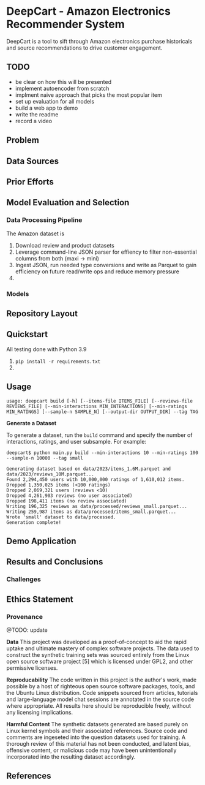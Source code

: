 # DeepCart - Amazon Electronics Recommender System

DeepCart is a tool to sift through Amazon electronics purchase historicals and source recommendations to drive customer engagement. 

## TODO 

- be clear on how this will be presented
- implement autoencoder from scratch 
- implment naive approach that picks the most popular item
- set up evaluation for all models
- build a web app to demo
- write the readme 
- record a video

## Problem 


## Data Sources

  
## Prior Efforts 

## Model Evaluation and Selection 


### Data Processing Pipeline 

The Amazon dataset is 

1. Download review and product datasets
2. Leverage command-line JSON parser for effiency to filter non-essential columns from both (maxi -> mini)
3. Ingest JSON, run needed type conversions and write as Parquet to gain efficiency on future read/write ops and reduce memory pressure
4. 

### Models

## Repository Layout

  
## Quickstart 

All testing done with Python 3.9 

1. `pip install -r requirements.txt` 
2. 

## Usage 

```usage: deepcart build [-h] [--items-file ITEMS_FILE] [--reviews-file REVIEWS_FILE] [--min-interactions MIN_INTERACTIONS] [--min-ratings MIN_RATINGS] [--sample-n SAMPLE_N] [--output-dir OUTPUT_DIR] --tag TAG```

**Generate a Dataset** 

To generate a dataset, run the `build` command and specify the number of interactions, ratings, and user subsample. For example: 

```
deepcart$ python main.py build --min-interactions 10 --min-ratings 100 --sample-n 10000 --tag small

Generating dataset based on data/2023/items_1.6M.parquet and data/2023/reviews_10M.parquet...
Found 2,294,450 users with 10,000,000 ratings of 1,610,012 items.
Dropped 1,350,025 items (<100 ratings)
Dropped 2,069,321 users (reviews <10)
Dropped 4,261,903 reviews (no user associated)
Dropped 198,411 items (no review associated)
Writing 196,325 reviews as data/processed/reviews_small.parquet...
Writing 259,987 items as data/processed/items_small.parquet...
Wrote 'small' dataset to data/processed.
Generation complete!
```

  
## Demo Application

## Results and Conclusions

### Challenges 

## Ethics Statement

### Provenance

@TODO: update 

**Data** 
This project was developed as a proof-of-concept to aid the rapid uptake and ultimate mastery of complex software projects. The data used to construct the synthetic training sets was sourced entirely from the Linux open source software project [5] which is licensed under GPL2, and other permissive licenses. 

**Reproducability** 
The code written in this project is the author's work, made possible by a host of righteous open source software packages, tools, and the Ubuntu Linux distribution. Code snippets sourced from articles, tutorials and large-language model chat sessions are annotated in the source code where appropriate. All results here should be reproducible freely, without any licensing implications. 

**Harmful Content** 
The synthetic datasets generated are based purely on Linux kernel symbols and their associated references. Source code and comments are ingeseted into the question datasets used for training. A thorough review of this material has not been conducted, and latent bias, offensive content, or malicious code may have been unintentionally incorporated into the resulting dataset accordingly. 

## References
